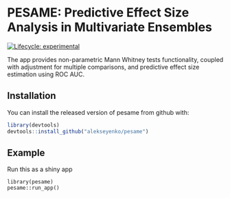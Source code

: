 
<!-- README.md is generated from README.Rmd. Please edit that file -->


# PESAME: Predictive Effect Size Analysis in Multivariate Ensembles

<!-- badges: start -->
[![Lifecycle: experimental](https://img.shields.io/badge/lifecycle-experimental-orange.svg)](https://www.tidyverse.org/lifecycle/#experimental)
<!-- badges: end -->

The app provides non-parametric Mann Whitney tests functionality, coupled with adjustment for multiple comparisons, and predictive effect size estimation using ROC AUC.

## Installation

You can install the released version of pesame from github with:

``` r
library(devtools)
devtools::install_github("alekseyenko/pesame")
```

## Example

Run this as a shiny app

```{r example}
library(pesame)
pesame::run_app()
```

